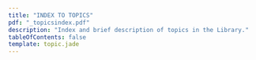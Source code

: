 ```yaml
---
title: "INDEX TO TOPICS"
pdf: "_topicsindex.pdf"
description: "Index and brief description of topics in the Library."
tableOfContents: false
template: topic.jade
---
```

